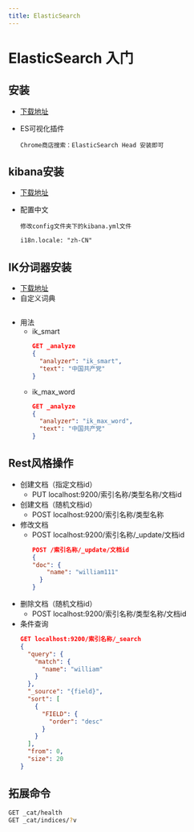 ```yaml
---
title: ElasticSearch
---
```


# ElasticSearch 入门

## 安装
  * [下载地址](https://www.elastic.co/cn/downloads/elasticsearch)

  * ES可视化插件
      ```
      Chrome商店搜索：ElasticSearch Head 安装即可
      ``` 

## kibana安装
   * [下载地址](https://www.elastic.co/cn/downloads/kibana)

   * 配置中文
        ```
        修改config文件夹下的kibana.yml文件

        i18n.locale: "zh-CN"
        ``` 
## IK分词器安装
  * [下载地址](https://github.com/medcl/elasticsearch-analysis-ik/releases)
  * 自定义词典
      ```

      ``` 
  * 用法
    - ik_smart 
      ```json
      GET _analyze
      {
        "analyzer": "ik_smart",
        "text": "中国共产党"
      }
      ``` 
    - ik_max_word
      ```json
      GET _analyze
      {
        "analyzer": "ik_max_word",
        "text": "中国共产党"
      }
      ``` 

## Rest风格操作
  * 创建文档（指定文档id）
    - PUT localhost:9200/索引名称/类型名称/文档id
  * 创建文档（随机文档id）
    - POST localhost:9200/索引名称/类型名称
  * 修改文档 
    - POST localhost:9200/索引名称/_update/文档id
      ```json
      POST /索引名称/_update/文档id
      {
      "doc": {
          "name": "william111"
        }
      }
      ``` 
  * 删除文档（随机文档id）
    - POST localhost:9200/索引名称/类型名称/文档id
  * 条件查询
      ```json
      GET localhost:9200/索引名称/_search
      {
        "query": {
          "match": {
            "name": "william"
          }
        },
        "_source": "{field}",   
        "sort": [
          {
            "FIELD": {
              "order": "desc"
            }
          }
        ],
        "from": 0,
        "size": 20
      }
      ``` 
## 拓展命令
  ```bash
  GET _cat/health
  GET _cat/indices/?v
  ```

<RightMenu />